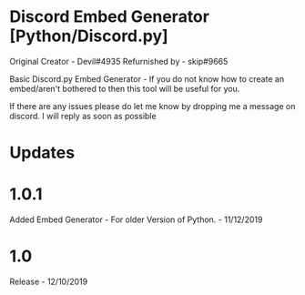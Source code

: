 # Discord Embed Generator [Python/Discord.py]
Original Creator - Devil#4935
Refurnished by - skip#9665

Basic Discord.py Embed Generator -
If you do not know how to create an embed/aren't bothered to then this tool will be useful for you.

If there are any issues please do let me know by dropping me a message on discord. I will reply as soon as possible

# Updates
# 1.0.1
Added Embed Generator - For older Version of Python. - 11/12/2019

# 1.0
Release - 12/10/2019
